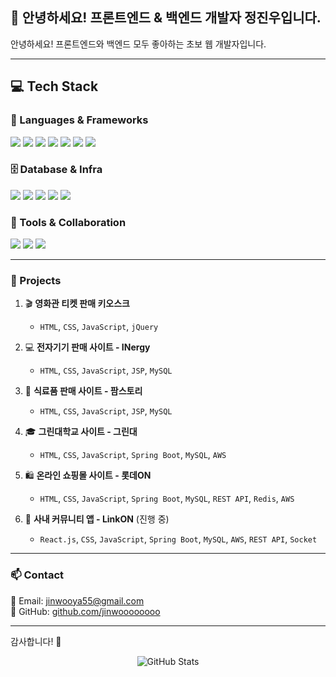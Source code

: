 ## 👋 안녕하세요! 프론트엔드 & 백엔드 개발자 정진우입니다.

안녕하세요! 프론트엔드와 백엔드 모두 좋아하는 초보 웹 개발자입니다.

---

## 💻 Tech Stack

### 🧠 Languages & Frameworks  
<p>
  <img src="https://img.shields.io/badge/Java-007396?style=for-the-badge&logo=java&logoColor=white"/>
  <img src="https://img.shields.io/badge/SpringBoot-6DB33F?style=for-the-badge&logo=springboot&logoColor=white"/>
  <img src="https://img.shields.io/badge/HTML5-E34F26?style=for-the-badge&logo=html5&logoColor=white"/>
  <img src="https://img.shields.io/badge/CSS3-1572B6?style=for-the-badge&logo=css3&logoColor=white"/>
  <img src="https://img.shields.io/badge/JavaScript-F7DF1E?style=for-the-badge&logo=javascript&logoColor=black"/>
  <img src="https://img.shields.io/badge/jQuery-0769AD?style=for-the-badge&logo=jquery&logoColor=white"/>
  <img src="https://img.shields.io/badge/React.js-61DAFB?style=for-the-badge&logo=react&logoColor=black"/>
</p>

### 🗄️ Database & Infra  
<p>
  <img src="https://img.shields.io/badge/MySQL-4479A1?style=for-the-badge&logo=mysql&logoColor=white"/>
  <img src="https://img.shields.io/badge/Redis-DC382D?style=for-the-badge&logo=redis&logoColor=white"/>
  <img src="https://img.shields.io/badge/AWS-232F3E?style=for-the-badge&logo=amazonaws&logoColor=white"/>
  <img src="https://img.shields.io/badge/Docker-2496ED?style=for-the-badge&logo=docker&logoColor=white"/>
  <img src="https://img.shields.io/badge/Linux-FCC624?style=for-the-badge&logo=linux&logoColor=black"/>
</p>

### 🔧 Tools & Collaboration  
<p>
  <img src="https://img.shields.io/badge/Git-F05032?style=for-the-badge&logo=git&logoColor=white"/>
  <img src="https://img.shields.io/badge/GitHub-181717?style=for-the-badge&logo=github&logoColor=white"/>
  <img src="https://img.shields.io/badge/REST API-000000?style=for-the-badge&logo=fastapi&logoColor=white"/>
</p>


---

### 📌 Projects

1. 🎬 **영화관 티켓 판매 키오스크**  
   - `HTML`, `CSS`, `JavaScript`, `jQuery`

2. 💻 **전자기기 판매 사이트 - INergy**  
   - `HTML`, `CSS`, `JavaScript`, `JSP`, `MySQL`

3. 🛒 **식료품 판매 사이트 - 팜스토리**  
   - `HTML`, `CSS`, `JavaScript`, `JSP`, `MySQL`

4. 🎓 **그린대학교 사이트 - 그린대**  
   - `HTML`, `CSS`, `JavaScript`, `Spring Boot`, `MySQL`, `AWS`

5. 🛍️ **온라인 쇼핑몰 사이트 - 롯데ON**  
   - `HTML`, `CSS`, `JavaScript`, `Spring Boot`, `MySQL`, `REST API`, `Redis`, `AWS`

6. 💬 **사내 커뮤니티 앱 - LinkON** (진행 중)  
   - `React.js`, `CSS`, `JavaScript`, `Spring Boot`, `MySQL`, `AWS`, `REST API`, `Socket`

---

### 📫 Contact

📧 Email: jinwooya55@gmail.com  
🔗 GitHub: [github.com/jinwoooooooo](https://github.com/jinwoooooooo)

---

감사합니다! 🙌


<p align="center">
  <img src="https://github-readme-stats.vercel.app/api?username=Jinwoooooooo&show_icons=true&theme=radical" alt="GitHub Stats">
</p>
